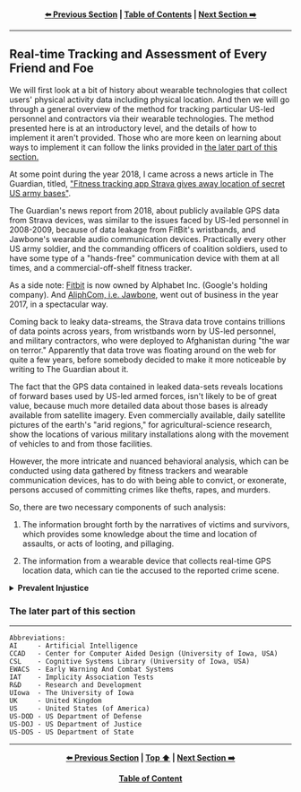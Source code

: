 <div align="center">
  
  **[:arrow_left: Previous Section][Prev] | [Table of Contents][TOC] | [Next Section :arrow_right:][Next]**
  
  [Prev]: ./6-0.md
  [Next]: ./8-0.md
  [TOC]: https://github.com/true-hindsight/long-overdue-justice/
  
</div>

---

## Real-time Tracking and Assessment of Every Friend and Foe

We will first look at a bit of history about wearable technologies that collect users' physical activity data including physical location. And then we will go through a general overview of the method for tracking particular US-led personnel and contractors via their wearable technologies. The method presented here is at an introductory level, and the details of how to implement it aren't provided. Those who are more keen on learning about ways to implement it can follow the links provided in [the later part of this section.](#the-later-part-of-this-section)

At some point during the year 2018, I came across a news article in The Guardian, titled, ["Fitness tracking app Strava gives away location of secret US army bases"](https://www.theguardian.com/world/2018/jan/28/fitness-tracking-app-gives-away-location-of-secret-us-army-bases).

The Guardian's news report from 2018, about publicly available GPS data from Strava devices, was similar to the issues faced by US-led personnel in 2008-2009, because of data leakage from FitBit's wristbands, and Jawbone's wearable audio communication devices. Practically every other US army soldier, and the commanding officers of coalition soldiers, used to have some type of a "hands-free" communication device with them at all times, and a commercial-off-shelf fitness tracker. 

As a side note: [Fitbit](https://en.wikipedia.org/wiki/Fitbit) is now owned by Alphabet Inc. (Google's holding company). And [AliphCom, i.e. Jawbone,](https://slidebean.com/story/is-jawbone-out-of-business) went out of business in the year 2017, in a spectacular way.

Coming back to leaky data-streams, the Strava data trove contains trillions of data points across years, from wristbands worn by US-led personnel, and military contractors, who were deployed to Afghanistan during "the war on terror." Apparently that data trove was floating around on the web for quite a few years, before somebody decided to make it more noticeable by writing to The Guardian about it. 

The fact that the GPS data contained in leaked data-sets reveals locations of forward bases used by US-led armed forces, isn't likely to be of great value, because much more detailed data about those bases is already available from satellite imagery. Even commercially available, daily satellite pictures of the earth's "arid regions," for agricultural-science research, show the locations of various military installations along with the movement of vehicles to and from those facilities. 

However, the more intricate and nuanced behavioral analysis, which can be conducted using data gathered by fitness trackers and wearable communication devices, has to do with being able to convict, or exonerate, persons accused of committing crimes like thefts, rapes, and murders.

So, there are two necessary components of such analysis:

1. The information brought forth by the narratives of victims and survivors, which provides some knowledge about the time and location of assaults, or acts of looting, and pillaging.

1. The information from a wearable device that collects real-time GPS location data, which can tie the accused to the reported crime scene. 

<details><summary><b>Prevalent Injustice</b></summary>
In the context of rapes, and gang rapes of civilian victims in places like Afghanistan or Iraq, where sexual violence has continued to be used as an instrument of genocidal warfare, the narratives collected by aid-workers and non-government organizations from victims, survivors and eye-witnesses has been repeatedly brushed aside, and completely undermined, by various courts, using the following types of excuses:

1. The "tall tales" of so-called victims are false and baseless accusations. (The case is outright bogus.) 

1. The persons who have come forth with their accusations are no more than opportunistic con-artists, who are using malicious tactics to shake down the accused parties by threatening to spoil the good reputation and character of hard working, august, and upright armed forces personnel. (The case is motivated by illegitimate aims and designs, is too specious, and is highly doubt worthy.)

1. The victim's story is full of inconsistencies, memory lapses, and is "contaminated" with "emotional residue." (The case is too dirty and "icky.") 

1. The given matter, though tragic, is mainly due to happenstances and is being pursued by a misguided poor soul, who is on a quest for personal vendetta or a "witch-hunt." Such a case needs to be summarily dismissed as it is a waste of the court's precious resources. (The case is utterly misguided.) 

1. The given matter has been heavily conflated and confounded by the presenter with their "personal issues," due to their "personality disorder or mental afflictions." As such, the case is muddled beyond the capacity of the court, to be sorted out in a reasonable and fair-minded manner. The case must therefore be dismissed, or handed to a different process of adjudication, so that it can be better presented and handled else where, without demeaning the honor and dignity of the presiding court's officers. (The case is too tedious.)

1. It would be a futile and hopeless endeavor to pursue the matter because the accused persons have deceased, or cannot be located "despite the best efforts" of law enforcement agencies. (The case is simply worthless.)

1. The plaintiffs have sought to exert undue influence over the court, by inciting public opinion against the defendants and ongoing legal procedures. Therefore, the matter needs to be summarily dismissed with prejudice! (The entirety of the case can only be considered within a socio-political vacuum, or not at all.)   

1. Prosecuting a commanding officer, or any higher-ups within the chain of command, of a "rogue soldier," is not feasible within existing legal frameworks and statutes of the civil court. (The case is about actions of a single bad apple that no form of humanly powers, or authorities could have prevented.) 

1. If a court marshal is to be paneled, the armed forces can do so, as per the rules, regulation, and cultural norms of the particular wing of the military where a staff, or an active duty member, stands accused, in matters concerning any type of dereliction, misconduct, or wrongful behaviors and activities of armed forces personnel. Also, if the consequence of any provable misdeeds and wrongdoings of the accused, happen to impact civilians or civilian facilities, then the matter is to be first legally analyzed and concluded by a military court or tribunal, before any civil suits can proceed, so as not to "muddy the waters," and to not "step on anybodies toes." (Dealing with this case is not within our job description.) 

1. Even if a statutory crime is discernible and provable beyond any conceivable doubt: prosecuting acts of sexual violence, or any type of misconduct involving coercion of individuals to perform sexual favors, or to perform any kinds of unethical, humiliating, degrading or dehumanizing activities, as directed by any members or contracted agents of the armed forces, is seen as a provocative issue that leads to politically charged conflagrations. (The case is too hot and toxic, it can't even be touched with a ten-foot pole by somebody wearing a hazmat suit.) 

When any of the above kinds of excuses are thrust by the defense team to sway the magistrate or the judge, more often than not, and for the better or for the worse, the "final" judgment delivered by most civil courtrooms is to deem the matter closed, without the necessity for any further discussions or arguments to be considered, except by a higher court, on the presented issues. Of course, the particular higher court that would need to hear the case, is made prohibitively expensive and inaccessible, by design, and is otherwise too busy with an ever increasingly massive backlog of unresolved cases. 

This is where one needs to meditate on the following questions: 

1. How have any unfair practices of a court with powers of self-absolution, ever been, or can ever be "for the worse" for the legal industry and for it members, especially, in comparison to the brunt of unfair legalized practices and systemic corruption that are invariably to the detriment of tax-payers, and which continue to add to the harms suffered by survivors of violent offenses?   

1. When have the lives and habitats of people in countries like Panama, Guam, Philippines, Laos, Vietnam, Afghanistan, Iraq, Syria, Palestine, Cyprus, Ethiopia, Sudan, Nigeria, Haiti and Puerto Rico ever mattered, in comparison to the "pleasures, comforts, needs, wants, and interests" of persons in "esteemed places," of countries like the UK, France, Netherlands, and the US?  

</details>

### The later part of this section


---

```
Abbreviations:
AI     - Artificial Intelligence
CCAD   - Center for Computer Aided Design (University of Iowa, USA)
CSL    - Cognitive Systems Library (University of Iowa, USA)
EWACS  - Early Warning And Combat Systems
IAT    - Implicity Association Tests
R&D    - Research and Development
UIowa  - The University of Iowa
UK     - United Kingdom
US     - United States (of America)
US-DOD - US Department of Defense
US-DOJ - US Department of Justice
US-DOS - US Department of State
```

---

<div align="center">
  
  **[:arrow_left: Previous Section][Prev] | [Top :arrow_up:][Top] | [Next Section :arrow_right:][Next]** 
  
  **[Table of Content][TOC]**

  [Prev]: ./4-0.md
  [Top]: ./7-0.md#real-time-tracking-and-assessment-of-every-friend-and-foe
  [Next]: ./6-0.md
  [TOC]: https://github.com/true-hindsight/long-overdue-justice/
  
</div>
